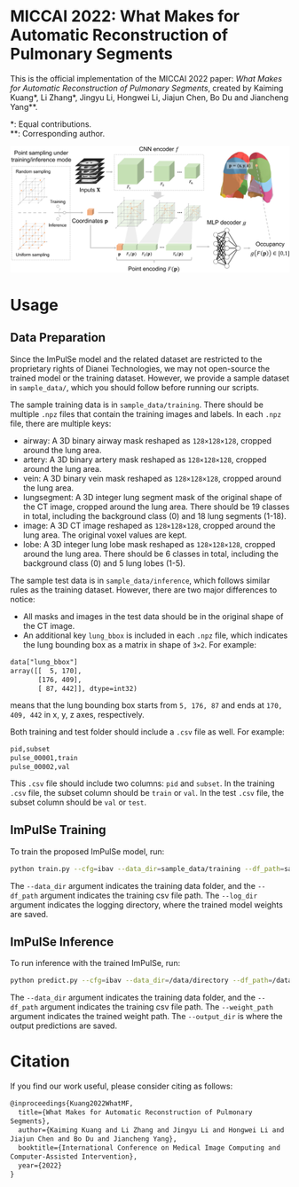 # MICCAI 2022: What Makes for Automatic Reconstruction of Pulmonary Segments

This is the official implementation of the MICCAI 2022 paper: *What Makes for Automatic Reconstruction of Pulmonary Segments*, created by Kaiming Kuang\*, Li Zhang\*, Jingyu Li, Hongwei Li, Jiajun Chen, Bo Du and Jiancheng Yang\*\*.

\*: Equal contributions.  
\*\*: Corresponding author.

![Network figure](./figures/network.png)

# Usage

## Data Preparation
Since the ImPulSe model and the related dataset are restricted to the proprietary rights of Dianei Technologies, we may not open-source the trained model or the training dataset. However, we provide a sample dataset in `sample_data/`, which you should follow before running our scripts.

The sample training data is in `sample_data/training`. There should be multiple `.npz` files that contain the training images and labels. In each `.npz` file, there are multiple keys:
- airway: A 3D binary airway mask reshaped as `128×128×128`, cropped around the lung area.
- artery: A 3D binary artery mask reshaped as `128×128×128`, cropped around the lung area.
- vein: A 3D binary vein mask reshaped as `128×128×128`, cropped around the lung area.
- lungsegment: A 3D integer lung segment mask of the original shape of the CT image, cropped around the lung area. There should be 19 classes in total, including the background class (0) and 18 lung segments (1-18).
- image: A 3D CT image reshaped as `128×128×128`, cropped around the lung area. The original voxel values are kept.
- lobe: A 3D integer lung lobe mask reshaped as `128×128×128`, cropped around the lung area. There should be 6 classes in total, including the background class (0) and 5 lung lobes (1-5).

The sample test data is in `sample_data/inference`, which follows similar rules as the training dataset. However, there are two major differences to notice:
- All masks and images in the test data should be in the original shape of the CT image.
- An additional key `lung_bbox` is included in each `.npz` file, which indicates the lung bounding box as a matrix in shape of `3×2`. For example:
```
data["lung_bbox"]
array([[  5, 170],
       [176, 409],
       [ 87, 442]], dtype=int32)
```
means that the lung bounding box starts from `5, 176, 87` and ends at `170, 409, 442` in x, y, z axes, respectively.

Both training and test folder should include a `.csv` file as well. For example:
```
pid,subset
pulse_00001,train
pulse_00002,val
```
This `.csv` file should include two columns: `pid` and `subset`. In the training `.csv` file, the subset column should be `train` or `val`. In the test `.csv` file, the subset column should be `val` or `test`.

## ImPulSe Training
To train the proposed ImPulSe model, run:
```bash
python train.py --cfg=ibav --data_dir=sample_data/training --df_path=sample_data/training/train.csv --log_dir=logs
```
The `--data_dir` argument indicates the training data folder, and the `--df_path` argument indicates the training csv file path. The `--log_dir` argument indicates the logging directory, where the trained model weights are saved.

## ImPulSe Inference
To run inference with the trained ImPulSe, run:
```bash
python predict.py --cfg=ibav --data_dir=/data/directory --df_path=/data/info/path --weight_path=/path/to/trained/model --output_dir=/prediction/output/directory
```
The `--data_dir` argument indicates the training data folder, and the `--df_path` argument indicates the training csv file path. The `--weight_path` argument indicates the trained weight path. The `--output_dir` is where the output predictions are saved.

# Citation

If you find our work useful, please consider citing as follows:
```
@inproceedings{Kuang2022WhatMF,
  title={What Makes for Automatic Reconstruction of Pulmonary Segments},
  author={Kaiming Kuang and Li Zhang and Jingyu Li and Hongwei Li and Jiajun Chen and Bo Du and Jiancheng Yang},
  booktitle={International Conference on Medical Image Computing and Computer-Assisted Intervention},
  year={2022}
}
```
